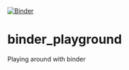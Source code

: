 [![Binder](https://mybinder.org/badge_logo.svg)](https://mybinder.org/v2/gh/CamachoDejay/binder_playground/HEAD)

# binder_playground

Playing around with binder
